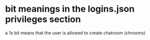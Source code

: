 # bit meanings in the logins.json privileges section
a 1s bit means that the user is allowed to create chatroom (chrooms)
